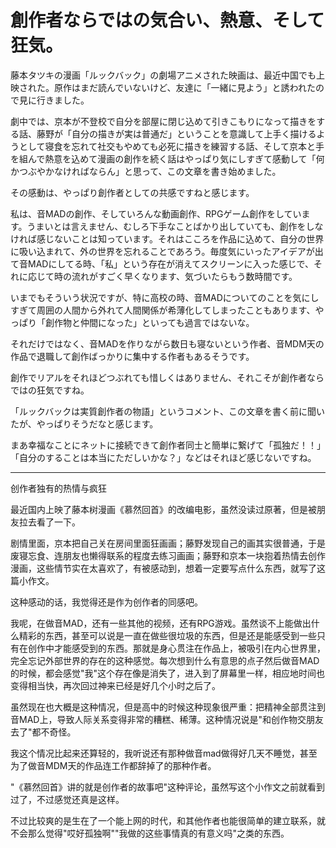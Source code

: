 創作者ならではの気合い、熱意、そして狂気。
==========

藤本タツキの漫画「ルックバック」の劇場アニメされた映画は、最近中国でも上映された。原作はまだ読んでいないけど、友達に「一緒に見よう」と誘われたので見に行きました。

劇中では、京本が不登校で自分を部屋に閉じ込めて引きこもりになって描きをする話、藤野が「自分の描きが実は普通だ」ということを意識して上手く描けるようとして寝食を忘れて社交もやめても必死に描きを練習する話、そして京本と手を組んで熱意を込めて漫画の創作を続く話はやっぱり気にしすぎて感動して「何かつぶやかなければならん」と思って、この文章を書き始めました。

その感動は、やっぱり創作者としての共感ですねと感じます。

私は、音MADの創作、そしていろんな動画創作、RPGゲーム創作をしています。うまいとは言えません、むしろ下手なことばかり出していても、創作をしなければ感じないことは知っています。それはこころを作品に込めて、自分の世界に吸い込まれて、外の世界を忘れることであろう。毎度気にいったアイデアが出て音MADにしてる時、「私」という存在が消えてスクリーンに入った感じで、それに応じて時の流れがすごく早くなります、気づいたらもう数時間です。

いまでもそういう状況ですが、特に高校の時、音MADについてのことを気にしすぎて周囲の人間から外れて人間関係が希薄化してしまったこともあります、やっぱり「創作物と仲間になった」といっても過言ではないな。

それだけではなく、音MADを作りながら数日も寝ないという作者、音MDM天の作品で退職して創作ばっかりに集中する作者もあるそうです。

創作でリアルをそれほどつぶれても惜しくはありません、それこそが創作者ならではの狂気ですね。

「ルックバックは実質創作者の物語」というコメント、この文章を書く前に聞いたが、やっぱりそうだなと感じます。

まあ幸福なことにネットに接続できて創作者同士と簡単に繋げて「孤独だ！！」「自分のすることは本当にただしいかな？」などはそれほど感じないですね。

----------

创作者独有的热情与疯狂

最近国内上映了藤本树漫画《慕然回首》的改编电影，虽然没读过原著，但是被朋友拉去看了一下。

剧情里面，京本把自己关在房间里面狂画画；藤野发现自己的画其实很普通，于是废寝忘食、连朋友也懒得联系的程度去练习画画；藤野和京本一块抱着热情去创作漫画，这些情节实在太喜欢了，有被感动到，想着一定要写点什么东西，就写了这篇小作文。

这种感动的话，我觉得还是作为创作者的同感吧。

我呢，在做音MAD，还有一些其他的视频，还有RPG游戏。虽然谈不上能做出什么精彩的东西，甚至可以说是一直在做些很垃圾的东西，但是还是能感受到一些只有在创作中才能感受到的东西。那就是身心贯注在作品上，被吸引在内心世界里，完全忘记外部世界的存在的这种感觉。每次想到什么有意思的点子然后做音MAD的时候，都会感觉"我"这个存在像是消失了，进入到了屏幕里一样，相应地时间也变得相当快，再次回过神来已经是好几个小时之后了。

虽然现在也大概是这种情况，但是高中的时候这种现象很严重：把精神全部贯注到音MAD上，导致人际关系变得非常的糟糕、稀薄。这种情况说是"和创作物交朋友去了"都不奇怪。

我这个情况比起来还算轻的，我听说还有那种做音mad做得好几天不睡觉，甚至为了做音MDM天的作品连工作都辞掉了的那种作者。

"《慕然回首》讲的就是创作者的故事吧"这种评论，虽然写这个小作文之前就看到过了，不过感觉还真是这样。

不过比较爽的是生在了一个能上网的时代，和其他作者也能很简单的建立联系，就不会那么觉得"哎好孤独啊""我做的这些事情真的有意义吗"之类的东西。